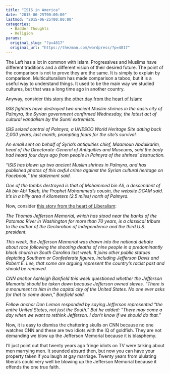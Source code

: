 ```yaml
---
title: "ISIS in America"
date: "2015-06-25T00:00:00"
lastmod: "2015-06-25T00:00:00"
categories:
  - Badder Thoughts
  - Religion
params:
  original_slug: "?p=4817"
  original_url: "https://thezman.com/wordpress/?p=4817"
---
```


The Left has a lot in common with Islam. Progressives and Muslims have
different traditions and a different vision of their desired future. The
point of the comparison is not to prove they are the same. It is simply
to explain by comparison. Multiculturalism has made comparison a taboo,
but it is a useful way to understand things. It used to be the main way
we studied cultures, but that was a long time ago in another country.

Anyway, consider [this story the other day from the heart of
Islam](http://www.cnn.com/2015/06/24/middleeast/syria-isis-palmyra-shrines/):

*ISIS fighters have destroyed two ancient Muslim shrines in the oasis
city of Palmyra, the Syrian government confirmed Wednesday, the latest
act of cultural vandalism by the Sunni extremists.*

*ISIS seized control of Palmyra, a UNESCO World Heritage Site dating
back 2,000 years, last month, prompting fears for the site’s survival.*

*An email sent on behalf of Syria’s antiquities chief, Maamoun
Abdulkarim, head of the Directorate-General of Antiquities and Museums,
said the body had heard four days ago from people in Palmyra of the
shrines’ destruction.*

*“ISIS has blown up two ancient Muslim shrines in Palmyra, and has
published photos of this awful crime against the Syrian cultural
heritage on Facebook,” the statement said.*

*One of the tombs destroyed is that of Mohammed bin Ali, a descendent of
Ali bin Abi Taleb, the Prophet Mohammed’s cousin, the website DGAM said.
It’s in a hilly area 4 kilometers (2.5 miles) north of Palmyra.*

Now, consider [this story from the heart of
Liberalism](http://www.latimes.com/entertainment/arts/culture/la-et-cm-thomas-jefferson-confederate-statues-20150624-story.html):

*The Thomas Jefferson Memorial, which has stood near the banks of the
Potomac River in Washington for more than 70 years, is a classical
tribute to the author of the Declaration of Independence and the third
U.S. president.*

*This week, the Jefferson Memorial was drawn into the national debate
about race following the shooting deaths of nine people in a
predominantly black church in South Carolina last week. It joins other
public statues depicting Southern or Confederate figures, including
Jefferson Davis and Robert E. Lee, that some are arguing represent the
country’s racist past and should be removed.*

*CNN anchor Ashleigh Banfield this week questioned whether the Jefferson
Memorial should be taken down because Jefferson owned slaves. “There is
a monument to him in the capital city of the United States. No one ever
asks for that to come down,” Banfield said.*

*Fellow anchor Don Lemon responded by saying Jefferson represented “the
entire United States, not just the South.” But he added: “There may come
a day when we want to rethink Jefferson. I don’t know if we should do
that.”*

Now, it is easy to dismiss the chattering skulls on CNN because no one
watches CNN and these are two idiots with the IQ of goldfish. They are
not demanding we blow up the Jefferson Memorial because it is blasphemy.

I’ll just point out that twenty years ago fringe idiots on TV were
talking about men marrying men. It sounded absurd then, but now you can
have your property taken if you laugh at gay marriage. Twenty years from
ululating liberals could very well be blowing up the Jefferson Memorial
because it offends the one true faith.

 
